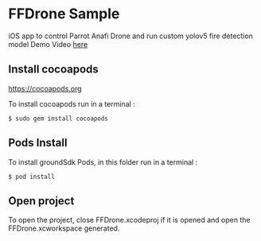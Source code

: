 # FFDrone Sample
iOS app to control Parrot Anafi Drone and run custom yolov5 fire detection model
Demo Video [here](https://youtu.be/wzRek5qjiho)

## Install cocoapods

https://cocoapods.org

To install cocoapods run in a terminal :

```
$ sudo gem install cocoapods
```

## Pods Install

To install groundSdk Pods, in this folder run in a terminal :

```
$ pod install
```

## Open project

To open the project, close FFDrone.xcodeproj if it is opened and open the FFDrone.xcworkspace generated.
